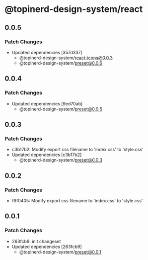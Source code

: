 # @topinerd-design-system/react

## 0.0.5

### Patch Changes

- Updated dependencies [357d337]
  - @topinerd-design-system/react-icons@0.0.3
  - @topinerd-design-system/preset@0.0.6

## 0.0.4

### Patch Changes

- Updated dependencies [9ed70ab]
  - @topinerd-design-system/preset@0.0.5

## 0.0.3

### Patch Changes

- c3b17b2: Modify export css filename to 'index.css' to 'style.css'
- Updated dependencies [c3b17b2]
  - @topinerd-design-system/preset@0.0.3

## 0.0.2

### Patch Changes

- f9f0405: Modify export css filename to 'index.css' to 'style.css'

## 0.0.1

### Patch Changes

- 263fcb9: init changeset
- Updated dependencies [263fcb9]
  - @topinerd-design-system/preset@0.0.1
